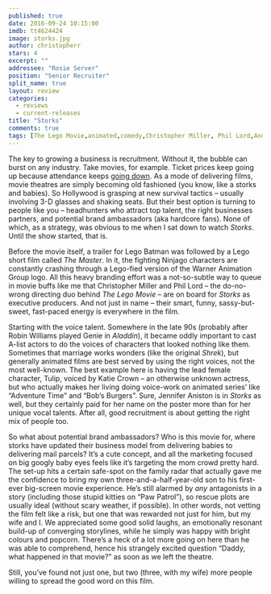 ```yaml
---
published: true
date: 2016-09-24 10:15:00
imdb: tt4624424
image: storks.jpg
author: christopherr
stars: 4
excerpt: ""
addressee: "Rosie Server"
position: "Senior Recruiter"
split_name: true
layout: review
categories: 
  - reviews
  - current-releases
title: "Storks"
comments: true
tags: [The Lego Movie,animated,comedy,Christopher Miller, Phil Lord,Andy Samberg]
---
```

The key to growing a business is recruitment. Without it, the bubble can burst on any industry. Take movies, for example. Ticket prices keep going up because attendance keeps [going down](http://variety.com/2016/film/news/box-office-hits-record-but-frequent-moviegoers-down-1201751770/). As a mode of delivering films, movie theatres are simply becoming old fashioned (you know, like a storks and babies).  So Hollywood is grasping at new survival tactics – usually involving 3-D glasses and shaking seats. But their best option is turning to people like you – headhunters who attract top talent, the right businesses partners, and potential brand ambassadors (aka hardcore fans). None of which, as a strategy, was obvious to me when I sat down to watch _Storks_. Until the show started, that is. 

Before the movie itself, a trailer for Lego Batman was followed by a Lego short film called _The Master_. In it, the fighting Ninjago characters are constantly crashing through a Lego-fied version of the Warner Animation Group logo. All this heavy branding effort was a not-so-subtle way to queue in movie buffs like me that Christopher Miller and Phil Lord – the do-no-wrong directing duo behind _The Lego Movie_ – are on board for _Storks_ as executive producers. And not just in name – their smart, funny, sassy-but-sweet, fast-paced energy is everywhere in the film.

Starting with the voice talent. Somewhere in the late 90s (probably after Robin Williams played Genie in _Aladdin_), it became oddly important to cast A-list actors to do the voices of characters that looked nothing like them. Sometimes that marriage works wonders (like the original _Shrek_), but generally animated films are best served by using the right voices, not the most well-known. The best example here is having the lead female character, Tulip, voiced by Katie Crown – an otherwise unknown actress, but who actually makes her living doing voice-work on animated series’ like “Adventure Time” and “Bob’s Burgers”. Sure, Jennifer Aniston is in _Storks_ as well, but they certainly paid for her name on the poster more than for her unique vocal talents. After all, good recruitment is about getting the right mix of people too.

So what about potential brand ambassadors? Who is this movie for, where storks have updated their business model from delivering babies to delivering mail parcels? It’s a cute concept, and all the marketing focused on big googly baby eyes feels like it’s targeting the mom crowd pretty hard. The set-up hits a certain safe-spot on the family radar that actually gave me the confidence to bring my own three-and-a-half-year-old son to his first-ever big-screen movie experience. He’s still alarmed by _any_ antagonists in a story (including those stupid kitties on “Paw Patrol”), so rescue plots are usually ideal (without scary weather, if possible). In other words, not vetting the film felt like a risk, but one that was rewarded not just for him, but my wife and I. We appreciated some good solid laughs, an emotionally resonant build-up of converging storylines, while he simply was happy with bright colours and popcorn. There’s a heck of a lot more going on here than he was able to comprehend, hence his strangely excited question “Daddy, what happened in that movie?” as soon as we left the theatre.

Still, you’ve found not just one, but two (three, with my wife) more people willing to spread the good word on this film.